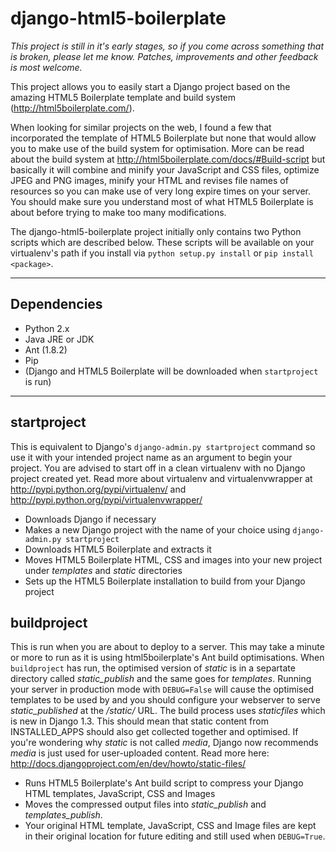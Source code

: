 django-html5-boilerplate
========================

_This project is still in it's early stages, so if you come across something
that is broken, please let me know. Patches, improvements and other feedback is
most welcome._


This project allows you to easily start a Django project based on the amazing
HTML5 Boilerplate template and build system (http://html5boilerplate.com/).

When looking for similar projects on the web, I found a few that incorporated
the template of HTML5 Boilerplate but none that would allow you to make use of
the build system for optimisation. More can be read about the build system at
http://html5boilerplate.com/docs/#Build-script but basically it will combine and
minify your JavaScript and CSS files, optimize JPEG and PNG images, minify your
HTML and revises file names of resources so you can make use of very long expire
times on your server. You should make sure you understand most of what HTML5
Boilerplate is about before trying to make too many modifications.

The django-html5-boilerplate project initially only contains two Python scripts
which are described below. These scripts will be available on your virtualenv's
path if you install via `python setup.py install` or `pip install <package>`.


- - -

Dependencies
------------

*   Python 2.x
*   Java JRE or JDK
*   Ant (1.8.2)
*   Pip
*   (Django and HTML5 Boilerplate will be downloaded when `startproject` is run)


- - -

startproject
------------

This is equivalent to Django's `django-admin.py startproject` command so use it
with your intended project name as an argument to begin your project. You are
advised to start off in a clean virtualenv with no Django project created yet.
Read more about virtualenv and virtualenvwrapper at
http://pypi.python.org/pypi/virtualenv/ and
http://pypi.python.org/pypi/virtualenvwrapper/

*   Downloads Django if necessary
*   Makes a new Django project with the name of your choice using
    `django-admin.py startproject`
*   Downloads HTML5 Boilerplate and extracts it
*   Moves HTML5 Boilerplate HTML, CSS and images into your new project under
    *templates* and *static* directories
*   Sets up the HTML5 Boilerplate installation to build from your Django project


buildproject
------------

This is run when you are about to deploy to a server. This may take a minute or
more to run as it is using html5boilerplate's Ant build optimisations. When
`buildproject` has run, the optimised version of *static* is in a separtate
directory called *static_publish* and the same goes for *templates*. Running
your server in production mode with `DEBUG=False` will cause the optimised
templates to be used by and you should configure your webserver to serve
*static_published* at the */static/* URL. The build process uses *staticfiles*
which is new in Django 1.3. This should mean that static content from
INSTALLED_APPS should also get collected together and optimised. If you're
wondering why *static* is not called *media*, Django now recommends *media* is
just used for user-uploaded content. Read more here:
http://docs.djangoproject.com/en/dev/howto/static-files/

*   Runs HTML5 Boilerplate's Ant build script to compress your Django HTML
    templates, JavaScript, CSS and Images
*   Moves the compressed output files into *static_publish* and
    *templates_publish*.
*   Your original HTML template, JavaScript, CSS and Image files are kept in
    their original location for future editing and still used when `DEBUG=True`.

